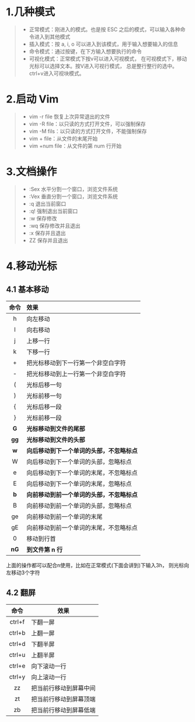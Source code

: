 # 1.几种模式

> - 正常模式：刚进入的模式。也是按 ESC 之后的模式，可以输入各种命令进入到其他模式
> - 插入模式：按 a, i, o 可以进入到该模式，用于输入想要输入的信息
> - 命令模式：通过按键，在下方输入想要执行的命令
> - 可视化模式：正常模式下按v可以进入可视模式， 在可视模式下，移动光标可以选择文本。按V进入可视行模式， 总是整行整行的选中。ctrl+v进入可视块模式。

# 2.启动 Vim

> - vim -r file	恢复上次异常退出的文件
> - vim -R file：以只读的方式打开文件，可以强制保存
> - vim -M fils：以只读的方式打开文件，不能强制保存
> - vim + file：从文件的末尾开始
> - vim +num file：从文件的第 num 行开始

# 3.文档操作

> - :Sex    水平分割一个窗口，浏览文件系统
> - :Vex    垂直分割一个窗口，浏览文件系统
> - :q    退出当前窗口
> - :q!   强制退出当前窗口
> - :w    保存修改
> - :wq    保存修改并且退出
> - :x    保存并且退出
> - ZZ   保存并且退出

# 4.移动光标

## 4.1 基本移动

| 命令 |   效果   |
| :--: | :------- |
|  h   | 向左移动 |
|  l   |    向右移动   |
|   j   |     上移一行     |
| k | 下移一行 |
| + | 把光标移动到下一行第一个非空白字符 |
| - | 把光标移动到上一行第一个非空白字符 |
| ( | 光标后移一句 |
| ) | 光标前移一句 |
| { | 光标后移一段 |
| } | 光标前移一段 |
| **G** | **光标移动到文件的尾部** |
| **gg** | **光标移动到文件的头部** |
| **w** | **向后移动到下一个单词的头部，不忽略标点** |
| W | 向后移动到下一个单词的头部，忽略标点 |
| e | 向后移动到下一个单词的末尾，不忽略标点 |
| E | 向后移动到下一个单词的末尾，忽略标点 |
| **b** | **向前移动到前一个单词的头部，不忽略标点** |
| B | 向前移动到前一个单词的头部，忽略标点 |
| ge | 向前移动到前一个单词的末尾 |
| gE |向前移动到前一个单词的末尾，不忽略标点|
| 0 |移动到行首|
| **nG** |**到文件第 n 行**|

上面的操作都可以配合n使用，比如在正常模式(下面会讲到)下输入3h， 则光标向左移动3个字符

## 4.2 翻屏

|  命令  | 效果                   |
| :----: | ---------------------- |
| ctrl+f | 下翻一屏               |
| ctrl+b | 上翻一屏               |
| ctrl+d | 下翻半屏               |
| ctrl+u | 上翻半屏               |
| ctrl+e | 向下滚动一行           |
| ctrl+y | 向上滚动一行           |
|   zz   | 把当前行移动到屏幕中间 |
|   zt   | 把当前行移动到屏幕顶端 |
|   zb   | 把当前行移动到屏幕低端 |

